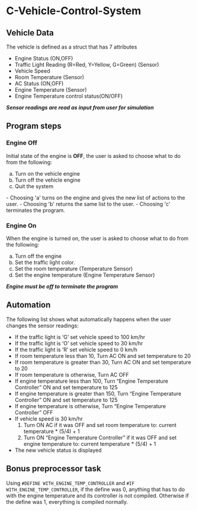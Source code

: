 # C-Vehicle-Control-System

## Vehicle Data
The vehicle is defined as a struct that has 7 attributes
- Engine Status (ON,OFF)
- Traffic Light Reading (R=Red, Y=Yellow, G=Green) (Sensor)
- Vehicle Speed
- Room Temperature (Sensor)
- AC Status (ON,OFF)
- Engine Temperature (Sensor)
- Engine Temperature control status(ON/OFF)

***Sensor readings are read as input from user for simulation***

## Program steps
### Engine Off
Initial state of the engine is **OFF**, the user is asked to choose what to do from the following:
<ol type="a">
    <li>Turn on the vehicle engine</li>
    <li>Turn off the vehicle engine</li>
    <li>Quit the system</li>
</ol>
- Choosing 'a' turns on the engine and gives the new list of actions to the user.
- Choosing 'b' returns the same list to the user.
- Choosing 'c' terminates the program.

### Engine On
When the engine is turned on, the user is asked to choose what to do from the following:
<ol type="a">
    <li>Turn off the engine</li>
    <li>Set the traffic light color.</li>
    <li>Set the room temperature (Temperature Sensor)</li>
    <li>Set the engine temperature (Engine Temperature Sensor)</li>
</ol>

***Engine must be off to terminate the program***

## Automation
The following list shows what automatically happens when the user changes the sensor readings:
- If the traffic light is ‘G’ set vehicle speed to 100 km/hr
- If the traffic light is ‘O’ set vehicle speed to 30 km/hr
- If the traffic light is ‘R’ set vehicle speed to 0 km/h
- If room temperature less than 10, Turn AC ON and set temperature to 20
- If room temperature is greater than 30, Turn AC ON and set temperature to 20
- If room temperature is otherwise, Turn AC OFF
- If engine temperature less than 100, Turn “Engine Temperature Controller” ON and set temperature to 125
- If engine temperature is greater than 150, Turn “Engine Temperature Controller” ON and set temperature to 125
- If engine temperature is otherwise, Turn “Engine Temperature Controller” OFF
- If vehicle speed is 30 km/hr
    1. Turn ON AC if it was OFF and set room temperature to: current temperature * (5/4) + 1
    2. Turn ON “Engine Temperature Controller” if it was OFF and set engine temperature to: current temperature * (5/4) + 1
- The new vehicle status is displayed

## Bonus preprocessor task
Using `#DEFINE WITH_ENGINE_TEMP_CONTROLLER` and `#IF WITH_ENGINE_TEMP_CONTROLLER`, if the define was 0, anything that has to do with the engine temperature and its controller is not compiled.
Otherwise if the define was 1, everything is compiled normally.

